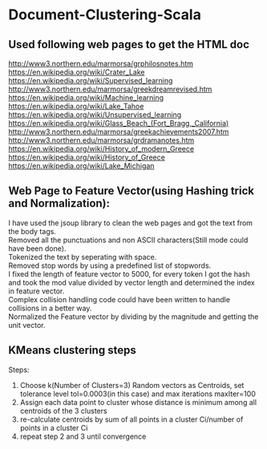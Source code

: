 # Document-Clustering-Scala

## Used following web pages to get the HTML doc   

http://www3.northern.edu/marmorsa/grphilosnotes.htm
https://en.wikipedia.org/wiki/Crater_Lake
https://en.wikipedia.org/wiki/Supervised_learning
http://www3.northern.edu/marmorsa/greekdreamrevised.htm
https://en.wikipedia.org/wiki/Machine_learning
https://en.wikipedia.org/wiki/Lake_Tahoe
https://en.wikipedia.org/wiki/Unsupervised_learning
https://en.wikipedia.org/wiki/Glass_Beach_(Fort_Bragg,_California)
http://www3.northern.edu/marmorsa/greekachievements2007.htm
http://www3.northern.edu/marmorsa/grdramanotes.htm
https://en.wikipedia.org/wiki/History_of_modern_Greece
https://en.wikipedia.org/wiki/History_of_Greece
https://en.wikipedia.org/wiki/Lake_Michigan
    
## Web Page to Feature Vector(using Hashing trick and Normalization):
I have used the jsoup library to clean the web pages and got the text from the body tags.    
Removed all the punctuations and non ASCII characters(Still mode could have been done).   
Tokenized the text by seperating with space.     
Removed stop words by using a predefined list of stopwords.    
I fixed the length of feature vector to 5000, for every token I got the hash and took the mod value divided by vector length and determined the index in feature vector.    
Complex collision handling code could have been written to handle collisions in a better way.    
Normalized the Feature vector by dividing by the magnitude and getting the unit vector.    

## KMeans clustering steps     
Steps:    
1. Choose k(Number of Clusters=3) Random vectors as Centroids, set tolerance level tol=0.0003(in this case) and max iterations maxIter=100     
2. Assign each data point to cluster whose distance is minimum among all centroids of the 3 clusters      
2. re-calculate centroids by sum of all points in a cluster Ci/number of points in a cluster Ci      
3. repeat step 2 and 3 until convergence      
